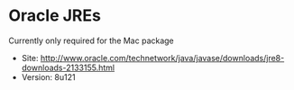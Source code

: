 # Oracle JREs

Currently only required for the Mac package

* Site: http://www.oracle.com/technetwork/java/javase/downloads/jre8-downloads-2133155.html
* Version: 8u121
